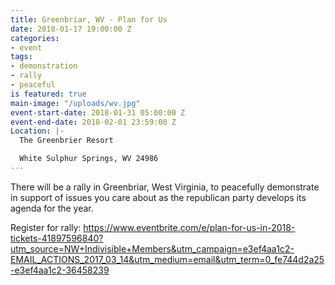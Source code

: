 ```yaml
---
title: Greenbriar, WV - Plan for Us
date: 2018-01-17 19:00:00 Z
categories:
- event
tags:
- demonstration
- rally
- peaceful
is featured: true
main-image: "/uploads/wv.jpg"
event-start-date: 2018-01-31 05:00:00 Z
event-end-date: 2018-02-01 23:59:00 Z
Location: |-
  The Greenbrier Resort

  White Sulphur Springs, WV 24986
---
```


There will be a rally in Greenbriar, West Virginia, to peacefully demonstrate in support of issues you care about as the republican party develops its agenda for the year.

Register for rally: https://www.eventbrite.com/e/plan-for-us-in-2018-tickets-41897596840?utm_source=NW+Indivisible+Members&utm_campaign=e3ef4aa1c2-EMAIL_ACTIONS_2017_03_14&utm_medium=email&utm_term=0_fe744d2a25-e3ef4aa1c2-36458239